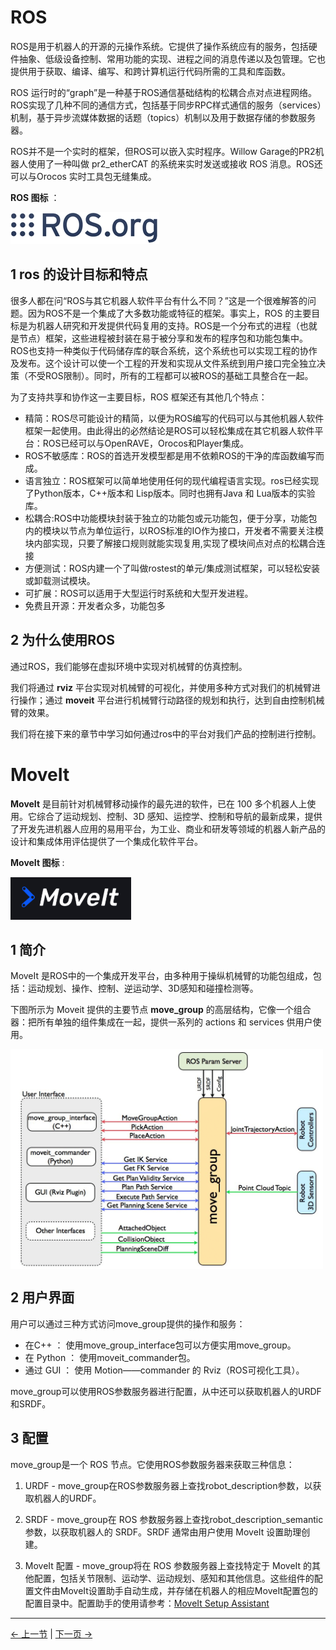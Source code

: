 # ROS

ROS是用于机器人的开源的元操作系统。它提供了操作系统应有的服务，包括硬件抽象、低级设备控制、常用功能的实现、进程之间的消息传递以及包管理。它也提供用于获取、编译、编写、和跨计算机运行代码所需的工具和库函数。

ROS 运行时的“graph”是一种基于ROS通信基础结构的松耦合点对点进程网络。ROS实现了几种不同的通信方式，包括基于同步RPC样式通信的服务（services）机制，基于异步流媒体数据的话题（topics）机制以及用于数据存储的参数服务器。

ROS并不是一个实时的框架，但ROS可以嵌入实时程序。Willow Garage的PR2机器人使用了一种叫做 pr2_etherCAT 的系统来实时发送或接收 ROS 消息。ROS还可以与Orocos 实时工具包无缝集成。

**ROS 图标** ：

![ROS图标](../../resources/11-ApplicationBaseROS/Ros-icon.png)

## 1 ros 的设计目标和特点

很多人都在问“ROS与其它机器人软件平台有什么不同？”这是一个很难解答的问题。因为ROS不是一个集成了大多数功能或特征的框架。事实上，ROS 的主要目标是为机器人研究和开发提供代码复用的支持。ROS是一个分布式的进程（也就是节点）框架，这些进程被封装在易于被分享和发布的程序包和功能包集中。ROS也支持一种类似于代码储存库的联合系统，这个系统也可以实现工程的协作及发布。这个设计可以使一个工程的开发和实现从文件系统到用户接口完全独立决策（不受ROS限制）。同时，所有的工程都可以被ROS的基础工具整合在一起。

为了支持共享和协作这一主要目标，ROS 框架还有其他几个特点：

* 精简：ROS尽可能设计的精简，以便为ROS编写的代码可以与其他机器人软件框架一起使用。由此得出的必然结论是ROS可以轻松集成在其它机器人软件平台：ROS已经可以与OpenRAVE，Orocos和Player集成。
* ROS不敏感库：ROS的首选开发模型都是用不依赖ROS的干净的库函数编写而成。
* 语言独立：ROS框架可以简单地使用任何的现代编程语言实现。ros已经实现了Python版本，C++版本和 Lisp版本。同时也拥有Java 和 Lua版本的实验库。
* 松耦合:ROS中功能模块封装于独立的功能包或元功能包，便于分享，功能包内的模块以节点为单位运行，以ROS标准的IO作为接口，开发者不需要关注模块内部实现，只要了解接口规则就能实现复用,实现了模块间点对点的松耦合连接
* 方便测试：ROS内建一个了叫做rostest的单元/集成测试框架，可以轻松安装或卸载测试模块。
* 可扩展：ROS可以适用于大型运行时系统和大型开发进程。
* 免费且开源：开发者众多，功能包多


## 2 为什么使用ROS

通过ROS，我们能够在虚拟环境中实现对机械臂的仿真控制。

我们将通过 **rviz** 平台实现对机械臂的可视化，并使用多种方式对我们的机械臂进行操作；通过 **moveit** 平台进行机械臂行动路径的规划和执行，达到自由控制机械臂的效果。

我们将在接下来的章节中学习如何通过ros中的平台对我们产品的控制进行控制。

# MoveIt

**MoveIt** 是目前针对机械臂移动操作的最先进的软件，已在 100 多个机器人上使用。它综合了运动规划、控制、3D 感知、运控学、控制和导航的最新成果，提供了开发先进机器人应用的易用平台，为工业、商业和研发等领域的机器人新产品的设计和集成体用评估提供了一个集成化软件平台。

**MoveIt 图标** :

![moveit图标](../../resources/11-ApplicationBaseROS/moveit-icon.png)

## 1 简介

MoveIt 是ROS中的一个集成开发平台，由多种用于操纵机械臂的功能包组成，包括：运动规划、操作、控制、逆运动学、3D感知和碰撞检测等。

下图所示为 Moveit 提供的主要节点 **move_group** 的高层结构，它像一个组合器：把所有单独的组件集成在一起，提供一系列的 actions 和 services 供用户使用。

<img src =../../resources/11-ApplicationBaseROS/moveit-3.png
width ="500"  align = "center">

## 2 用户界面

用户可以通过三种方式访问move_group提供的操作和服务：

* 在C++ ： 使用move_group_interface包可以方便实用move_group。
* 在 Python ： 使用moveit_commander包。
* 通过 GUI ： 使用 Motion——commander 的 Rviz（ROS可视化工具）。

move_group可以使用ROS参数服务器进行配置，从中还可以获取机器人的URDF和SRDF。

## 3 配置

move_group是一个 ROS 节点。它使用ROS参数服务器来获取三种信息：

1. URDF - move_group在ROS参数服务器上查找robot_description参数，以获取机器人的URDF。

2. SRDF - move_group在 ROS 参数服务器上查找robot_description_semantic参数，以获取机器人的 SRDF。SRDF 通常由用户使用 MoveIt 设置助理创建。

3. MoveIt 配置 - move_group将在 ROS 参数服务器上查找特定于 MoveIt 的其他配置，包括关节限制、运动学、运动规划、感知和其他信息。这些组件的配置文件由MoveIt设置助手自动生成，并存储在机器人的相应MoveIt配置包的配置目录中。配置助手的使用请参考：[MoveIt Setup Assistant](https://moveit.picknik.ai/main/doc/examples/setup_assistant/setup_assistant_tutorial.html)

---

[← 上一节](../../10-ApplicationBasePython/README.md) | [下一页 →](11.1.1-EnvironmentBuilding.md)
